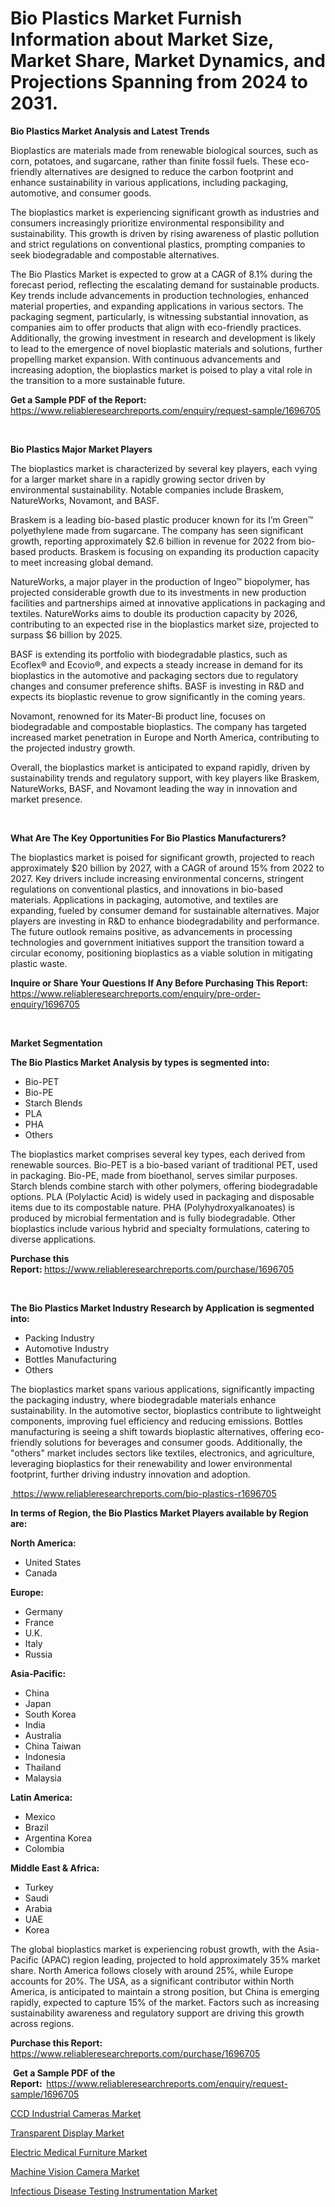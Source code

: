 <p><h1>Bio Plastics Market Furnish Information about Market Size, Market Share, Market Dynamics, and Projections Spanning from 2024 to 2031.</h1></p><p><strong>Bio Plastics Market Analysis and Latest Trends</strong></p>
<p><p>Bioplastics are materials made from renewable biological sources, such as corn, potatoes, and sugarcane, rather than finite fossil fuels. These eco-friendly alternatives are designed to reduce the carbon footprint and enhance sustainability in various applications, including packaging, automotive, and consumer goods. </p><p>The bioplastics market is experiencing significant growth as industries and consumers increasingly prioritize environmental responsibility and sustainability. This growth is driven by rising awareness of plastic pollution and strict regulations on conventional plastics, prompting companies to seek biodegradable and compostable alternatives. </p><p>The Bio Plastics Market is expected to grow at a CAGR of 8.1% during the forecast period, reflecting the escalating demand for sustainable products. Key trends include advancements in production technologies, enhanced material properties, and expanding applications in various sectors. The packaging segment, particularly, is witnessing substantial innovation, as companies aim to offer products that align with eco-friendly practices. Additionally, the growing investment in research and development is likely to lead to the emergence of novel bioplastic materials and solutions, further propelling market expansion. With continuous advancements and increasing adoption, the bioplastics market is poised to play a vital role in the transition to a more sustainable future.</p></p>
<p><strong>Get a Sample PDF of the Report:&nbsp;</strong> <a href="https://www.reliableresearchreports.com/enquiry/request-sample/1696705?utm_campaign=3&utm_medium=2&utm_source=Github&utm_content=ia&utm_term=11112024&utm_id=bio-plastics">https://www.reliableresearchreports.com/enquiry/request-sample/1696705</a></p>
<p>&nbsp;</p>
<p><strong>Bio Plastics Major Market Players</strong></p>
<p><p>The bioplastics market is characterized by several key players, each vying for a larger market share in a rapidly growing sector driven by environmental sustainability. Notable companies include Braskem, NatureWorks, Novamont, and BASF.</p><p>Braskem is a leading bio-based plastic producer known for its I’m Green™ polyethylene made from sugarcane. The company has seen significant growth, reporting approximately $2.6 billion in revenue for 2022 from bio-based products. Braskem is focusing on expanding its production capacity to meet increasing global demand.</p><p>NatureWorks, a major player in the production of Ingeo™ biopolymer, has projected considerable growth due to its investments in new production facilities and partnerships aimed at innovative applications in packaging and textiles. NatureWorks aims to double its production capacity by 2026, contributing to an expected rise in the bioplastics market size, projected to surpass $6 billion by 2025.</p><p>BASF is extending its portfolio with biodegradable plastics, such as Ecoflex® and Ecovio®, and expects a steady increase in demand for its bioplastics in the automotive and packaging sectors due to regulatory changes and consumer preference shifts. BASF is investing in R&D and expects its bioplastic revenue to grow significantly in the coming years.</p><p>Novamont, renowned for its Mater-Bi product line, focuses on biodegradable and compostable bioplastics. The company has targeted increased market penetration in Europe and North America, contributing to the projected industry growth.</p><p>Overall, the bioplastics market is anticipated to expand rapidly, driven by sustainability trends and regulatory support, with key players like Braskem, NatureWorks, BASF, and Novamont leading the way in innovation and market presence.</p></p>
<p>&nbsp;</p>
<p><strong>What Are The Key Opportunities For Bio Plastics Manufacturers?</strong></p>
<p><p>The bioplastics market is poised for significant growth, projected to reach approximately $20 billion by 2027, with a CAGR of around 15% from 2022 to 2027. Key drivers include increasing environmental concerns, stringent regulations on conventional plastics, and innovations in bio-based materials. Applications in packaging, automotive, and textiles are expanding, fueled by consumer demand for sustainable alternatives. Major players are investing in R&D to enhance biodegradability and performance. The future outlook remains positive, as advancements in processing technologies and government initiatives support the transition toward a circular economy, positioning bioplastics as a viable solution in mitigating plastic waste.</p></p>
<p><strong>Inquire or Share Your Questions If Any Before Purchasing This Report:</strong> <a href="https://www.reliableresearchreports.com/enquiry/pre-order-enquiry/1696705?utm_campaign=3&utm_medium=2&utm_source=Github&utm_content=ia&utm_term=11112024&utm_id=bio-plastics">https://www.reliableresearchreports.com/enquiry/pre-order-enquiry/1696705</a></p>
<p>&nbsp;</p>
<p><strong>Market Segmentation</strong></p>
<p><strong>The Bio Plastics Market Analysis by types is segmented into:</strong></p>
<p><ul><li>Bio-PET</li><li>Bio-PE</li><li>Starch Blends</li><li>PLA</li><li>PHA</li><li>Others</li></ul></p>
<p><p>The bioplastics market comprises several key types, each derived from renewable sources. Bio-PET is a bio-based variant of traditional PET, used in packaging. Bio-PE, made from bioethanol, serves similar purposes. Starch blends combine starch with other polymers, offering biodegradable options. PLA (Polylactic Acid) is widely used in packaging and disposable items due to its compostable nature. PHA (Polyhydroxyalkanoates) is produced by microbial fermentation and is fully biodegradable. Other bioplastics include various hybrid and specialty formulations, catering to diverse applications.</p></p>
<p><strong>Purchase this Report:&nbsp;</strong><a href="https://www.reliableresearchreports.com/purchase/1696705?utm_campaign=3&utm_medium=2&utm_source=Github&utm_content=ia&utm_term=11112024&utm_id=bio-plastics">https://www.reliableresearchreports.com/purchase/1696705</a></p>
<p>&nbsp;</p>
<p><strong>The Bio Plastics Market Industry Research by Application is segmented into:</strong></p>
<p><ul><li>Packing Industry</li><li>Automotive Industry</li><li>Bottles Manufacturing</li><li>Others</li></ul></p>
<p><p>The bioplastics market spans various applications, significantly impacting the packaging industry, where biodegradable materials enhance sustainability. In the automotive sector, bioplastics contribute to lightweight components, improving fuel efficiency and reducing emissions. Bottles manufacturing is seeing a shift towards bioplastic alternatives, offering eco-friendly solutions for beverages and consumer goods. Additionally, the "others" market includes sectors like textiles, electronics, and agriculture, leveraging bioplastics for their renewability and lower environmental footprint, further driving industry innovation and adoption.</p></p>
<p><a href="https://www.reliableresearchreports.com/bio-plastics-r1696705?utm_campaign=3&utm_medium=2&utm_source=Github&utm_content=ia&utm_term=11112024&utm_id=bio-plastics">&nbsp;https://www.reliableresearchreports.com/bio-plastics-r1696705</a></p>
<p><strong>In terms of Region, the Bio Plastics Market Players available by Region are:</strong></p>
<p>
    <p> <strong> North America: </strong>
        <ul>
            <li>United States</li>
            <li>Canada</li>
        </ul>
        </p> 
    <p> <strong> Europe: </strong>
        <ul>
            <li>Germany</li>
            <li>France</li>
            <li>U.K.</li>
            <li>Italy</li>
            <li>Russia</li>
        </ul>
        </p> 
    <p> <strong> Asia-Pacific: </strong>
        <ul>
            <li>China</li>
            <li>Japan</li>
            <li>South Korea</li>
            <li>India</li>
            <li>Australia</li>
            <li>China Taiwan</li>
            <li>Indonesia</li>
            <li>Thailand</li>
            <li>Malaysia</li>
        </ul>
        </p> 
    <p> <strong> Latin America: </strong>
        <ul>
            <li>Mexico</li>
            <li>Brazil</li>
            <li>Argentina Korea</li>
            <li>Colombia</li>
        </ul>
        </p> 
    <p> <strong> Middle East & Africa: </strong>
        <ul>
            <li>Turkey</li>
            <li>Saudi</li>
            <li>Arabia</li>
            <li>UAE</li>
            <li>Korea</li>
        </ul>
    </p>
    </p>
<p><p>The global bioplastics market is experiencing robust growth, with the Asia-Pacific (APAC) region leading, projected to hold approximately 35% market share. North America follows closely with around 25%, while Europe accounts for 20%. The USA, as a significant contributor within North America, is anticipated to maintain a strong position, but China is emerging rapidly, expected to capture 15% of the market. Factors such as increasing sustainability awareness and regulatory support are driving this growth across regions.</p></p>
<p><strong>Purchase this Report: </strong><a href="https://www.reliableresearchreports.com/purchase/1696705?utm_campaign=3&utm_medium=2&utm_source=Github&utm_content=ia&utm_term=11112024&utm_id=bio-plastics">https://www.reliableresearchreports.com/purchase/1696705</a></p>
<p>&nbsp;<strong>Get a Sample PDF of the Report:&nbsp;&nbsp;</strong><a href="https://www.reliableresearchreports.com/enquiry/request-sample/1696705?utm_campaign=3&utm_medium=2&utm_source=Github&utm_content=ia&utm_term=11112024&utm_id=bio-plastics">https://www.reliableresearchreports.com/enquiry/request-sample/1696705</a></p>
<p><strong></strong></p>
<p><p><a href="https://www.linkedin.com/pulse/analyzing-global-ccd-industrial-cameras-market-growth-prospects-zzrmf?utm_campaign=3&utm_medium=2&utm_source=Github&utm_content=ia&utm_term=11112024&utm_id=bio-plastics">CCD Industrial Cameras Market</a></p><p><a href="https://github.com/nicoletavirag/Market-Research-Report-List-5/blob/main/transparent-display-market.md?utm_campaign=3&utm_medium=2&utm_source=Github&utm_content=ia&utm_term=11112024&utm_id=bio-plastics">Transparent Display Market</a></p><p><a href="https://issuu.com/reportprime-2/docs/electric-medical-furniture-market-s_8b3be58510e88a?utm_campaign=3&utm_medium=2&utm_source=Github&utm_content=ia&utm_term=11112024&utm_id=bio-plastics">Electric Medical Furniture Market</a></p><p><a href="https://www.linkedin.com/pulse/global-machine-vision-camera-market-trends-forecasts-strategic-mopef?utm_campaign=3&utm_medium=2&utm_source=Github&utm_content=ia&utm_term=11112024&utm_id=bio-plastics">Machine Vision Camera Market</a></p><p><a href="https://issuu.com/reportprime-2/docs/infectious-disease-testing-instrume_4e6acedb61944f?utm_campaign=3&utm_medium=2&utm_source=Github&utm_content=ia&utm_term=11112024&utm_id=bio-plastics">Infectious Disease Testing Instrumentation Market</a></p></p>